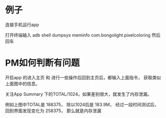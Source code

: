 # 例子
连接手机运行app

打开终端输入 adb shell dumpsys meminfo com.bongolight.pixelcoloring  然后回车


# PM如何判断有问题

开启app 的进入主页 和 进行一些操作后回到主页后，都输入上面指令， 获取类似上面图中的信息。

关注App Summary 下的TOTAL/1024。如果差别很大，就发生了内存泄漏。

例如上图中TOTAL是 188375， 除以1024后是 183.9M，  经过一段时间测试后，回到界面发现变化为 258375， 那么就是内存泄漏
